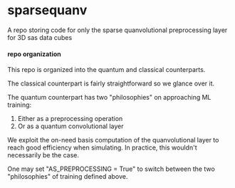 # sparsequanv
A repo storing code for only the sparse quanvolutional preprocessing layer for 3D sas data cubes

#### repo organization

This repo is organized into the quantum and classical counterparts.

The classical counterpart is fairly straightforward so we glance over it.

The quantum counterpart has two "philosophies" on approaching ML training:

1. Either as a preprocessing operation
2. Or as a quantum convolutional layer

We exploit the on-need basis computation of the quanvolutional layer to reach good efficiency when simulating. In practice, this wouldn't necessarily be the case. 

One may set "AS_PREPROCESSING = True" to switch between the two "philosophies" of training defined above. 